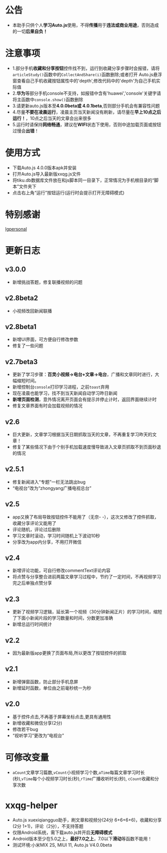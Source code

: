 # 公告
* 本助手只供个人**学习Auto.js**使用，不得**传播**用于**违法或商业用途**，否则造成的一切**后果自负！**

# 注意事项
* 1.部分手机**收藏和分享按钮**控件找不到，运行到收藏分享步骤时会报错，请将`articleStudy()`函数中的`CollectAndShare(i)`函数删除;或者打开      Auto.js悬浮窗查看自己手机收藏按钮属性中的'depth',修改代码中的'depth'为自己手机实际值
* 2.**华为**等部分手机console不支持，如报错中含有'huawei','console'关键字请将主函数中`console.show()`函数删除
* 3.请更新auto.js版本至**4.0.0beta或 4.0.1beta**,否则部分手机会有兼容性问题
* 4.尽量**不要在凌晨运行**，凌晨主页当天新闻没有刷新，请尽量在**早上10点之后运行！**，10点之后当天的文章会出来很多
* 5.运行时请保持**网络畅通**，建议在**WIFI**状态下使用，否则中途加载页面或按钮过慢会**出错**！

# 使用方式 
* 下载Auto.js 4.0.0版本apk并安装
* 打开Auto.js导入最新版xxqg.js文件
* 将tiku.db数据库文件放在和js脚本同一目录下，正常情况为手机根目录的“脚本”文件夹下
* 点击右上角“运行”按钮运行(运行时会提示打开无障碍模式)

# 特别感谢
[lgpersonal](https://github.com/lgpersonal/LazyStudy)

# 更新日志
## v3.0.0
* 新增挑战答题，修复联播视频的问题

## v2.8beta2
* 小视频改回新闻联播

## v2.8beta1
* 新增UI界面，可方便自行修改参数
* 修复了一些问题

## v2.7beta3
* 更新了学习步骤：**百灵小视频->电台+文章->电台**，广播和文章同时进行，大幅缩短时间。
* 新增控制台`console`打印学习进程，之前`toast`弃用
* 现在凌晨也能学习，找不到当天新闻自动学习昨日新闻
* **新增页面检测**，意外情况离开页面会有提示并停止计时，返回界面继续计时
* 修复文章界面有时会加载视频的情况

## v2.6
* 巨大更新，文章学习根据当天日期抓取当天的文章，不再重复学习昨天的文章！
* 修复了某些情况下由于个别手机加载速度慢导致进入文章页抓取不到页面秒退的情况

## v2.5.1
* 修复新闻进入“专题”一栏无法跳出bug
* “电视台”改为“zhongyang广播电视总台”

## v2.5
* app又换了布局导致按钮控件不能用了（无奈- -），这次又修改了控件抓取，收藏分享评论又能用了
* 评论随机，评论过后删除
* 学习文章时滚动，学习时间随机上下波动10秒
* 分享改为app内分享，不用打开微信

## v2.4
* 新增评论功能，可自行修改commentText评论内容
* 将点赞与分享整合进前两篇文章学习过程中，节约了一定时间，不再视频学习完之后单独点赞分享

## v2.3
* 更新了视频学习逻辑，延长第一个视频（30分钟新闻正片）的学习时间，缩短了下面小新闻片段的学习数量和时间，分数更加准确
* 新增总运行时间统计

## v2.2
* 因为最新版app更换了页面布局,所以更改了按钮控件的抓取

## v2.1
* 新增弹窗函数，防止部分手机息屏
* 新增延时函数，单位由之前毫秒统一为秒

## v2.0
* 基于控件点击,不再基于屏幕坐标点击,更具有通用性
* 新增收藏和微信分享(2分)
* 修改若干bug
* “视听学习”更改为“电视台”

# 可修改变量
* `aCount`文章学习篇数,`vCount`小视频学习个数,`aTime`每篇文章学习时长(秒),`vTime`每个小视频学习时长(秒),`rTime`广播收听时长(秒), `cCount`收藏和分享次数

# xxqg-helper
* Auto.js xuexiqiangguo助手，刷文章和视频分(24分 6+6+6+6)，收藏和分享(2分 1+1)，评论（2分），不支持答题
* 仅限Android系统，需下载auto.js并开启**无障碍模式**
* Android版本至少在5.0之上，**最好7.0之上**，7.0以下**滑动**等函数不能用！
* 测试环境:小米MIX 2S, MIUI 11, Auto.js V4.0.0beta
